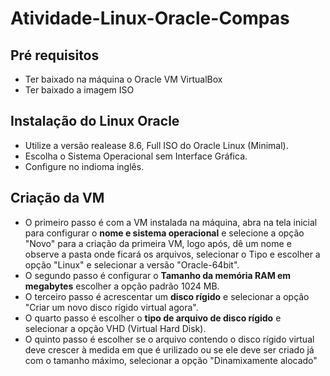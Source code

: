 # Atividade-Linux-Oracle-Compas

## Pré requisitos

- Ter baixado na máquina o Oracle VM VirtualBox
- Ter baixado a imagem ISO

## Instalação do Linux Oracle
- Utilize a versão realease 8.6, Full ISO do Oracle Linux (Minimal).
- Escolha o Sistema Operacional sem Interface Gráfica.
- Configure no indioma inglês.

## Criação da VM

- O primeiro passo é com a VM instalada na máquina, abra na tela inicial para configurar o **nome e sistema operacional** e selecione a opção "Novo" para a criação da primeira VM, logo após, dê um nome e observe a pasta onde ficará os arquivos, selecionar o Tipo e escolher a opção "Linux" e selecionar a versão "Oracle-64bit".
- O segundo passo é configurar o **Tamanho da memória RAM em megabytes** escolher a opção padrão 1024 MB.
- O terceiro passo é acrescentar um **disco rígido** e selecionar a opção "Criar um novo disco rígido virtual agora".
- O quarto passo é escolher o **tipo de arquivo de disco rígido** e selecionar a opção VHD (Virtual Hard Disk).
- O quinto passo é escolher se o arquivo contendo o disco rígido virtual deve crescer à medida em que é urilizado ou se ele deve ser criado já com o tamanho máximo, selecionar a opção "Dinamixamente alocado"
